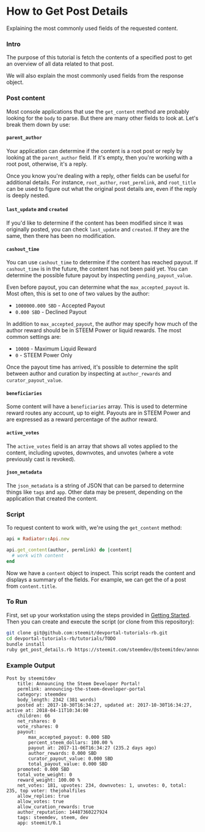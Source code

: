 # How to Get Post Details

Explaining the most commonly used fields of the requested content.

### Intro

The purpose of this tutorial is fetch the contents of a specified post to get an overview of all data related to that post.

We will also explain the most commonly used fields from the response object.

### Post content

Most console applications that use the `get_content` method are probably looking for the `body` to parse.  But there are many other fields to look at.  Let's break them down by use:

#### `parent_author`

Your application can determine if the content is a root post or reply by looking at the `parent_author` field.  If it's empty, then you're working with a root post, otherwise, it's a reply.

Once you know you're dealing with a reply, other fields can be useful for additional details.  For instance, `root_author`, `root_permlink`, and `root_title` can be used to figure out what the original post details are, even if the reply is deeply nested.

#### `last_update` and `created`

If you'd like to determine if the content has been modified since it was originally posted, you can check `last_update` and `created`.  If they are the same, then there has been no modification.

#### `cashout_time`

You can use `cashout_time` to determine if the content has reached payout.  If `cashout_time` is in the future, the content has not been paid yet.  You can determine the possible future payout by inspecting `pending_payout_value`.

Even before payout, you can determine what the `max_accepted_payout` is.  Most often, this is set to one of two values by the author:

* `1000000.000 SBD` - Accepted Payout
* `0.000 SBD` - Declined Payout

In addition to `max_accepted_payout`, the author may specify how much of the author reward should be in STEEM Power or liquid rewards.  The most common settings are:

* `10000` - Maximum Liquid Reward
* `0` - STEEM Power Only

Once the payout time has arrived, it's possible to determine the split between author and curation by inspecting at `author_rewards` and `curator_payout_value`.

#### `beneficiaries`

Some content will have a `beneficiaries` array.  This is used to determine reward routes any account, up to eight.  Payouts are in STEEM Power and are expressed as a reward percentage of the author reward.

#### `active_votes`

The `active_votes` field is an array that shows all votes applied to the content, including upvotes, downvotes, and unvotes (where a vote previously cast is revoked).

#### `json_metadata`

The `json_metadata` is a string of JSON that can be parsed to determine things like `tags` and `app`.  Other data may be present, depending on the application that created the content.

### Script

To request content to work with, we're using the `get_content` method:

```ruby
api = Radiator::Api.new

api.get_content(author, permlink) do |content|
  # work with content
end
```

Now we have a `content` object to inspect.  This script reads the content and displays a summary of the fields.  For example, we can get the of a post from `content.title`.

### To Run

First, set up your workstation using the steps provided in [Getting Started](https://developers.steem.io/tutorials-ruby/getting_started).  Then you can create and execute the script (or clone from this repository):

```bash
git clone git@github.com:steemit/devportal-tutorials-rb.git
cd devportal-tutorials-rb/tutorials/TODO
bundle install
ruby get_post_details.rb https://steemit.com/steemdev/@steemitdev/announcing-the-steem-developer-portal
```

### Example Output

```
Post by steemitdev
	title: Announcing the Steem Developer Portal!
	permlink: announcing-the-steem-developer-portal
	category: steemdev
	body_length: 2342 (381 words)
	posted at: 2017-10-30T16:34:27, updated at: 2017-10-30T16:34:27, active at: 2018-04-11T10:34:00
	children: 66
	net_rshares: 0
	vote_rshares: 0
	payout:
		max_accepted_payout: 0.000 SBD
		percent_steem_dollars: 100.00 %
		payout at: 2017-11-06T16:34:27 (235.2 days ago)
		author_rewards: 0.000 SBD
		curator_payout_value: 0.000 SBD
		total_payout_value: 0.000 SBD
	promoted: 0.000 SBD
	total_vote_weight: 0
	reward_weight: 100.00 %
	net_votes: 181, upvotes: 234, downvotes: 1, unvotes: 0, total: 235, top voter: thejohalfiles
	allow_replies: true
	allow_votes: true
	allow_curation_rewards: true
	author_reputation: 14487360227924
	tags: steemdev, steem, dev
	app: steemit/0.1
```
